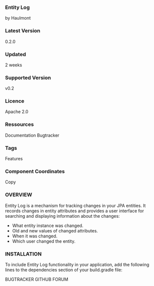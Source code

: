 ### Entity Log
by Haulmont

### Latest Version
0.2.0

### Updated
2 weeks

### Supported Version
v0.2

### Licence
Apache 2.0

### Ressources
Documentation
Bugtracker

### Tags
Features

### Component Coordinates
Copy

### OVERVIEW
Entity Log is a mechanism for tracking changes in your JPA entities. It records changes in entity attributes and provides a user interface for searching and displaying information about the changes:

* What entity instance was changed.
* Old and new values of changed attributes.
* When it was changed.
* Which user changed the entity.

### INSTALLATION
To include Entity Log functionality in your application, add the following lines to the dependencies section of your build.gradle file:

BUGTRACKER
GITHUB
FORUM